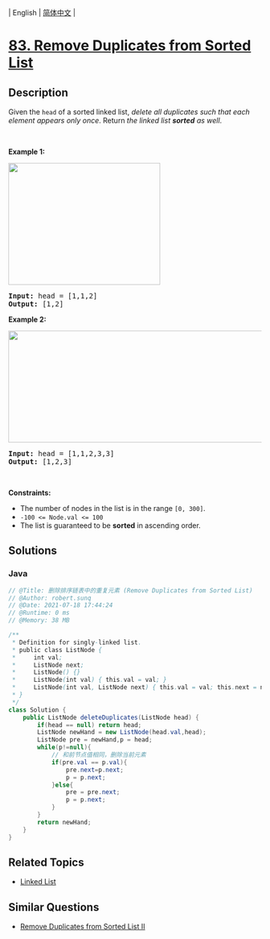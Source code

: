
| English | [简体中文](README.md) |

# [83. Remove Duplicates from Sorted List](https://leetcode.cn//problems/remove-duplicates-from-sorted-list/)

## Description

<p>Given the <code>head</code> of a sorted linked list, <em>delete all duplicates such that each element appears only once</em>. Return <em>the linked list <strong>sorted</strong> as well</em>.</p>

<p>&nbsp;</p>
<p><strong class="example">Example 1:</strong></p>
<img alt="" src="https://assets.leetcode.com/uploads/2021/01/04/list1.jpg" style="width: 302px; height: 242px;" />
<pre>
<strong>Input:</strong> head = [1,1,2]
<strong>Output:</strong> [1,2]
</pre>

<p><strong class="example">Example 2:</strong></p>
<img alt="" src="https://assets.leetcode.com/uploads/2021/01/04/list2.jpg" style="width: 542px; height: 222px;" />
<pre>
<strong>Input:</strong> head = [1,1,2,3,3]
<strong>Output:</strong> [1,2,3]
</pre>

<p>&nbsp;</p>
<p><strong>Constraints:</strong></p>

<ul>
	<li>The number of nodes in the list is in the range <code>[0, 300]</code>.</li>
	<li><code>-100 &lt;= Node.val &lt;= 100</code></li>
	<li>The list is guaranteed to be <strong>sorted</strong> in ascending order.</li>
</ul>


## Solutions


### Java

```Java
// @Title: 删除排序链表中的重复元素 (Remove Duplicates from Sorted List)
// @Author: robert.sunq
// @Date: 2021-07-18 17:44:24
// @Runtime: 0 ms
// @Memory: 38 MB

/**
 * Definition for singly-linked list.
 * public class ListNode {
 *     int val;
 *     ListNode next;
 *     ListNode() {}
 *     ListNode(int val) { this.val = val; }
 *     ListNode(int val, ListNode next) { this.val = val; this.next = next; }
 * }
 */
class Solution {
    public ListNode deleteDuplicates(ListNode head) {
        if(head == null) return head;
        ListNode newHand = new ListNode(head.val,head);
        ListNode pre = newHand,p = head;
        while(p!=null){
            // 和前节点值相同，删除当前元素
            if(pre.val == p.val){
                pre.next=p.next;
                p = p.next;
            }else{
                pre = pre.next;
                p = p.next;
            }
        }
        return newHand;
    }
}
```



## Related Topics

- [Linked List](https://leetcode.cn//tag/linked-list)

## Similar Questions

- [Remove Duplicates from Sorted List II](../remove-duplicates-from-sorted-list-ii/README_EN.md)
